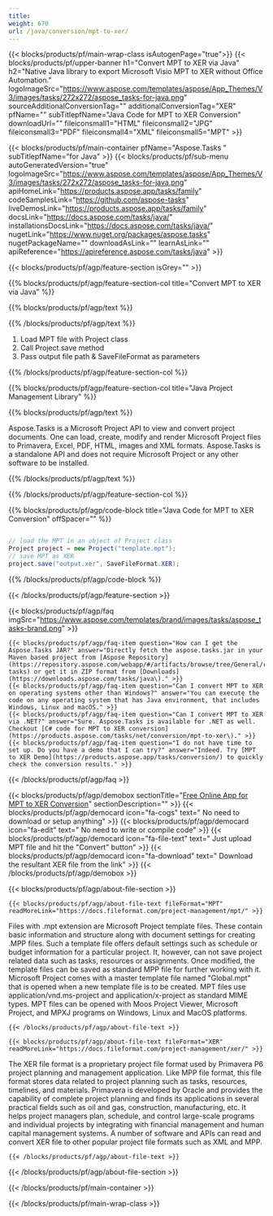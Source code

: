 ```yaml
---
title:  
weight: 670
url: /java/conversion/mpt-to-xer/ 
---
```


{{< blocks/products/pf/main-wrap-class isAutogenPage="true">}}
{{< blocks/products/pf/upper-banner h1="Convert MPT to XER via Java" h2="Native Java library to export Microsoft Visio MPT to XER without Office Automation." logoImageSrc="https://www.aspose.com/templates/aspose/App_Themes/V3/images/tasks/272x272/aspose_tasks-for-java.png" sourceAdditionalConversionTag="" additionalConversionTag="XER" pfName="" subTitlepfName="Java Code for MPT to XER Conversion" downloadUrl="" fileiconsmall1="HTML" fileiconsmall2="JPG" fileiconsmall3="PDF" fileiconsmall4="XML" fileiconsmall5="MPT" >}}

{{< blocks/products/pf/main-container pfName="Aspose.Tasks " subTitlepfName="for Java" >}}
{{< blocks/products/pf/sub-menu autoGeneratedVersion="true" logoImageSrc="https://www.aspose.com/templates/aspose/App_Themes/V3/images/tasks/272x272/aspose_tasks-for-java.png" apiHomeLink="https://products.aspose.app/tasks/family" codeSamplesLink="https://github.com/aspose-tasks" liveDemosLink="https://products.aspose.app/tasks/family" docsLink="https://docs.aspose.com/tasks/java/" installationsDocsLink="https://docs.aspose.com/tasks/java/" nugetLink="https://www.nuget.org/packages/aspose.tasks" nugetPackageName="" downloadAsLink="" learnAsLink="" apiReference="https://apireference.aspose.com/tasks/java" >}}

{{< blocks/products/pf/agp/feature-section isGrey="" >}}

{{% blocks/products/pf/agp/feature-section-col title="Convert MPT to XER via Java" %}}

{{% blocks/products/pf/agp/text %}}

{{% /blocks/products/pf/agp/text %}}

1.  Load MPT file with Project class
1.  Call Project.save method
1.  Pass output file path & SaveFileFormat as parameters

{{% /blocks/products/pf/agp/feature-section-col %}}

{{% blocks/products/pf/agp/feature-section-col title="Java Project Management Library" %}}

{{% blocks/products/pf/agp/text %}}

 Aspose.Tasks is a Microsoft Project API to view and convert project documents. One can load, create, modify and render Microsoft Project files to Primavera, Excel, PDF, HTML, images and XML formats. Aspose.Tasks is a standalone API and does not require Microsoft Project or any other software to be installed.

{{% /blocks/products/pf/agp/text %}}

{{% /blocks/products/pf/agp/feature-section-col %}}

{{% blocks/products/pf/agp/code-block title="Java Code for MPT to XER Conversion" offSpacer="" %}}

```cs

// load the MPT in an object of Project class
Project project = new Project("template.mpt");
// save MPT as XER 
project.save("output.xer", SaveFileFormat.XER);

```

{{% /blocks/products/pf/agp/code-block %}}

{{< /blocks/products/pf/agp/feature-section >}}

{{< blocks/products/pf/agp/faq imgSrc="https://www.aspose.com/templates/brand/images/tasks/aspose_tasks-brand.png" >}}

    {{< blocks/products/pf/agp/faq-item question="How can I get the Aspose.Tasks JAR?" answer="Directly fetch the aspose.tasks.jar in your Maven based project from [Aspose Repository](https://repository.aspose.com/webapp/#/artifacts/browse/tree/General/repo/com/aspose/aspose-tasks) or get it in ZIP format from [Downloads](https://downloads.aspose.com/tasks/java\)." >}}
    {{< blocks/products/pf/agp/faq-item question="Can I convert MPT to XER on operating systems other than Windows?" answer="You can execute the code on any operating system that has Java environment, that includes Windows, Linux and macOS." >}}
    {{< blocks/products/pf/agp/faq-item question="Can I convert MPT to XER via .NET?" answer="Sure. Aspose.Tasks is available for .NET as well. Checkout [C# code for MPT to XER conversion](https://products.aspose.com/tasks/net/conversion/mpt-to-xer\)." >}}
    {{< blocks/products/pf/agp/faq-item question="I do not have time to set up. Do you have a demo that I can try?" answer="Indeed. Try [MPT to XER Demo](https://products.aspose.app/tasks/conversion/) to quickly check the conversion results." >}}
 
{{< /blocks/products/pf/agp/faq >}}

<!-- aboutfile Starts -->

{{< blocks/products/pf/agp/demobox sectionTitle="[Free Online App for MPT to XER Conversion](https://products.aspose.app/tasks/conversion/mpt-to-xer)" sectionDescription="" >}}
        {{< blocks/products/pf/agp/democard icon="fa-cogs" text=" No need to download or setup anything" >}}
        {{< blocks/products/pf/agp/democard icon="fa-edit" text=" No need to write or compile code" >}}
        {{< blocks/products/pf/agp/democard icon="fa-file-text" text=" Just upload MPT file and hit the \"Convert\" button" >}}
        {{< blocks/products/pf/agp/democard icon="fa-download" text=" Download the resultant XER file from the link" >}}
{{< /blocks/products/pf/agp/demobox >}}

{{< blocks/products/pf/agp/about-file-section >}}

    {{< blocks/products/pf/agp/about-file-text fileFormat="MPT" readMoreLink="https://docs.fileformat.com/project-management/mpt/" >}}
Files with .mpt extension are Microsoft Project template files. These contain basic information and structure along with document settings for creating .MPP files. Such a template file offers default settings such as schedule or budget information for a particular project. It, however, can not save project related data such as tasks, resources or assignments. Once modified, the template files can be saved as standard MPP file for further working with it. Microsoft Project comes with a master template file named "Global.mpt" that is opened when a new template file is to be created. MPT files use application/vnd.ms-project and application/x-project as standard MIME types. MPT files can be opened with Moos Project Viewer, Microsoft Project, and MPXJ programs on Windows, Linux and MacOS platforms.

    {{< /blocks/products/pf/agp/about-file-text >}}

    {{< blocks/products/pf/agp/about-file-text fileFormat="XER" readMoreLink="https://docs.fileformat.com/project-management/xer/" >}}
The XER file format is a proprietary project file format used by Primavera P6 project planning and management application. Like MPP file format, this file format stores data related to project planning such as tasks, resources, timelines, and materials. Primavera is developed by Oracle and provides the capability of complete project planning and finds its applications in several practical fields such as oil and gas, construction, manufacturing, etc. It helps project managers plan, schedule, and control large-scale programs and individual projects by integrating with financial management and human capital management systems. A number of software and APIs can read and convert XER file to other popular project file formats such as XML and MPP.

    {{< /blocks/products/pf/agp/about-file-text >}}

{{< /blocks/products/pf/agp/about-file-section >}}

<!-- aboutfile Ends -->

{{< /blocks/products/pf/main-container >}}
    
{{< /blocks/products/pf/main-wrap-class >}}